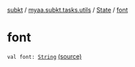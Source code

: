 [subkt](../../index.md) / [myaa.subkt.tasks.utils](../index.md) / [State](index.md) / [font](./font.md)

# font

`val font: `[`String`](https://kotlinlang.org/api/latest/jvm/stdlib/kotlin/-string/index.html) [(source)](https://github.com/Myaamori/SubKt/blob/0.1.19/src/main/kotlin/myaa/subkt/tasks/utils/fontvalidator.kt#L14)